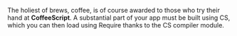The holiest of brews, coffee, is of course awarded to those who try their hand at **CoffeeScript**. A substantial part of your app must be built using CS, which you can then load using Require thanks to the CS compiler module.